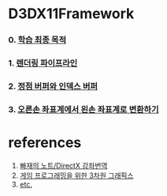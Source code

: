 # D3DX11Framework

### 0. [학습 최종 목적](/Diary/final_purpose.md)  
### 1. [렌더링 파이프라인](/Diary/rendering_pipeline.md)  
### 2. [정점 버퍼와 인덱스 버퍼](/Diary/polygon_mesh_presentation.md)  
### 3. [오른손 좌표계에서 왼손 좌표계로 변환하기](/Diary/right_to_left.md)  

# references
1. [빠재의 노트/DirectX 강좌번역](https://blog.nullbus.net/category/%EA%B0%95%EC%A2%8C%EB%B2%88%EC%97%AD/DirectX%2011)  
2. [게임 프로그래밍을 위한 3차원 그래픽스](http://media.korea.ac.kr/books/)
3. [etc.](www.google.com)  
